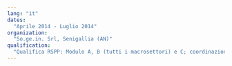 ```yaml
---
lang: "it"
dates:
  "Aprile 2014 - Luglio 2014"
organization:
  "So.ge.in. Srl, Senigallia (AN)"
qualification:
  "Qualifica RSPP: Modulo A, B (tutti i macrosettori) e C; coordinazione del servizio di prevenzione e protezione dai rischi, valutazione dei rischi, redazione di un DVR, attenzione alle norme ISO relative a qualità, ambiente e sicurezza (ISO 9001, ISO 14001, OHS 18001), addetta al primo soccorso ed addetta al servizio antincendio di rischio medio."
---
```

